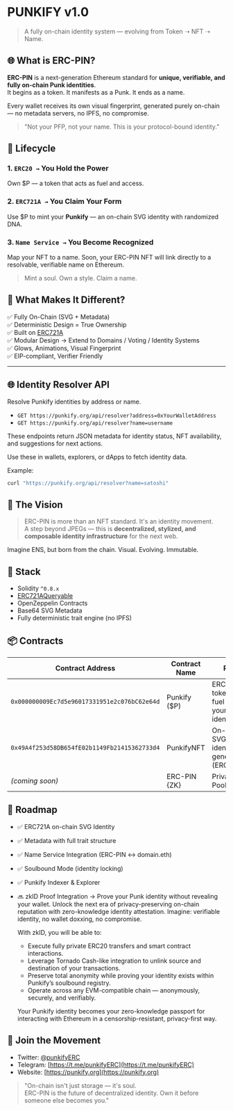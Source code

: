 PUNKIFY v1.0
====================================

> A fully on-chain identity system — evolving from Token ➝ NFT ➝ Name.

🌐 What is ERC-PIN?
--------------------

**ERC-PIN** is a next-generation Ethereum standard for **unique, verifiable, and fully on-chain Punk identities**.  
It begins as a token. It manifests as a Punk. It ends as a name.

Every wallet receives its own visual fingerprint, generated purely on-chain — no metadata servers, no IPFS, no compromise.

> "Not your PFP, not your name. This is your protocol-bound identity."

🔁 Lifecycle
------------

### 1. `ERC20 →` You Hold the Power  
Own $P — a token that acts as fuel and access.

### 2. `ERC721A →` You Claim Your Form  
Use $P to mint your **Punkify** — an on-chain SVG identity with randomized DNA.

### 3. `Name Service →` You Become Recognized  
Map your NFT to a name. Soon, your ERC-PIN NFT will link directly to a resolvable, verifiable name on Ethereum.

> Mint a soul. Own a style. Claim a name.

🧠 What Makes It Different?
---------------------------

✅ Fully On-Chain (SVG + Metadata)  
✅ Deterministic Design = True Ownership  
✅ Built on [ERC721A](https://www.erc721a.org/)  
✅ Modular Design → Extend to Domains / Voting / Identity Systems  
✅ Glows, Animations, Visual Fingerprint  
✅ EIP-compliant, Verifier Friendly

---

## 🌐 Identity Resolver API

Resolve Punkify identities by address or name.

- `GET https://punkify.org/api/resolver?address=0xYourWalletAddress`
- `GET https://punkify.org/api/resolver?name=username`

These endpoints return JSON metadata for identity status, NFT availability, and suggestions for next actions.

Use these in wallets, explorers, or dApps to fetch identity data.

Example:
```bash
curl "https://punkify.org/api/resolver?name=satoshi"
```

🚀 The Vision
--------------

> ERC-PIN is more than an NFT standard. It's an identity movement.  
> A step beyond JPEGs — this is **decentralized, stylized, and composable identity infrastructure** for the next web.

Imagine ENS, but born from the chain. Visual. Evolving. Immutable.

🧱 Stack
--------

- Solidity `^0.8.x`
- [ERC721AQueryable](https://github.com/chiru-labs/ERC721A)
- OpenZeppelin Contracts
- Base64 SVG Metadata
- Fully deterministic trait engine (no IPFS)

📦 Contracts
------------

| Contract Address                                      | Contract Name    | Role                                                   |
|-------------------------------------------------------|------------------|--------------------------------------------------------|
| `0x000000009Ec7d5e96017331951e2c076bC62e64d`          | Punkify ($P)     | ERC20 token — fuel to mint your identity               |
| `0x49A4f253d58DB654fE02b1149Fb21415362733d4`          | PunkifyNFT       | On-chain SVG identity generator (ERC721A)              |
| *(coming soon)*                                       | ERC-PIN {ZK}     | Privacy Pool                                           |


🧭 Roadmap
----------

- ✅ ERC721A on-chain SVG Identity
- ✅ Metadata with full trait structure
- ✅ Name Service Integration (ERC-PIN ↔ domain.eth)
- ✅ Soulbound Mode (identity locking)
- ✅ Punkify Indexer & Explorer
- 🔜 zkID Proof Integration → Prove your Punk identity without revealing your wallet.
  Unlock the next era of privacy-preserving on-chain reputation with zero-knowledge identity attestation.
  Imagine: verifiable identity, no wallet doxxing, no compromise.

  With zkID, you will be able to:
  - Execute fully private ERC20 transfers and smart contract interactions.
  - Leverage Tornado Cash-like integration to unlink source and destination of your transactions.
  - Preserve total anonymity while proving your identity exists within Punkify’s soulbound registry.
  - Operate across any EVM-compatible chain — anonymously, securely, and verifiably.

  Your Punkify identity becomes your zero-knowledge passport for interacting with Ethereum in a censorship-resistant, privacy-first way.

💬 Join the Movement
---------------------

- Twitter: [@punkifyERC](https://x.com/punkifyERC)
- Telegram: [https://t.me/punkifyERC](https://t.me/punkifyERC)
- Website: [https://punkify.org](https://punkify.org)

> "On-chain isn't just storage — it's soul.  
> ERC-PIN is the future of decentralized identity. Own it before someone else becomes you."
